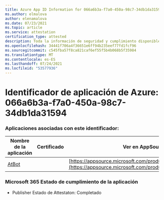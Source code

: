 ```yaml
---
title: Azure App ID Information for 066a6b3a-f7a0-450a-98c7-34db1da31594
ms.author: elmalova
author: elenamalova
ms.date: 07/23/2021
ms.topic: article
ms.service: attestation
certification_type: attested
description: Toda la información de seguridad y cumplimiento disponible para 066a6b3a-f7a0-450a-98c7-34db1da31594.
ms.openlocfilehash: 34441f706a4f36651e6ff94b235eef77fd1fcf96
ms.sourcegitcommit: c545fba57f8ca821caf6ef55f5b4b068b5f35984
ms.translationtype: MT
ms.contentlocale: es-ES
ms.lasthandoff: 07/24/2021
ms.locfileid: "53577936"
---
```

# <a name="azure-app-id-066a6b3a-f7a0-450a-98c7-34db1da31594"></a>Identificador de aplicación de Azure: 066a6b3a-f7a0-450a-98c7-34db1da31594


### <a name="apps-associated-with-this-id"></a>Aplicaciones asociadas con este identificador:
| **Nombre de la aplicación** | **Certificado** | **Ver en AppSource** |
|--------------|---------------|-----------------------|
| [AtBot](https://docs.microsoft.com/microsoft-365-app-certification/forward/WA104381219) |  | [https://appsource.microsoft.com/product/office/WA104381219](https://appsource.microsoft.com/product/office/WA104381219) |

### <a name="microsoft-365-app-compliance-status"></a>Microsoft 365 Estado de cumplimiento de la aplicación
- Publisher Estado de Attestaton: Completado
